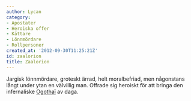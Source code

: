 ```yaml
---
author: Lycan
category:
- Apostater
- Heroiska offer
- Kättare
- Lönnmördare
- Rollpersoner
created_at: '2012-09-30T11:25:21Z'
id: zaalorion
title: Zaalorion
---
```

Jargisk lönnmördare, groteskt ärrad, helt moralbefriad, men någonstans långt under ytan en välvillig man. Offrade sig heroiskt för att bringa den infernaliske [Ogothaï] av daga.

  [Ogothaï]: Ogothaï